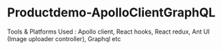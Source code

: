 # Productdemo-ApolloClientGraphQL
Tools &amp; Platforms Used : Apollo client, React hooks, React redux, Ant UI (Image uploader controller), Graphql etc
